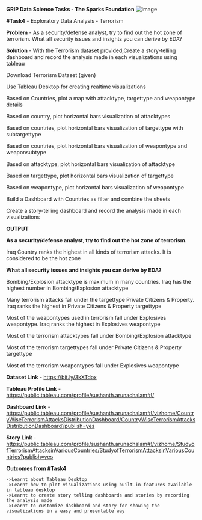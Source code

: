 **GRIP Data Science Tasks - The Sparks Foundation**     ![image](https://user-images.githubusercontent.com/60148115/118950670-43ea2b00-b90f-11eb-8519-dbd4b04516a3.png)


**#Task4**	  - Exploratory Data Analysis - Terrorism

**Problem**   - As a security/defense analyst, try to find out the hot zone of terrorism. What all security issues and insights you can derive by EDA?

**Solution**  - With the Terrorism dataset provided,Create a story-telling dashboard and record the analysis made in each visualizations using tableau

Download Terrorism Dataset (given)

Use Tableau Desktop for creating realtime visualizations

Based on Countries, plot a map with attacktype, targettype and weapontype details 

Based on country, plot horizontal bars visualization of attacktypes 

Based on countries, plot horizontal bars visualization of targettype with subtargettype

Based on countries, plot horizontal bars visualization of weapontype and weaponsubtype

Based on attacktype, plot horizontal bars visualization of attacktype

Based on targettype, plot horizontal bars visualization of targettype

Based on weapontype, plot horizontal bars visualization of weapontype

Build a Dashboard with Countries as filter and combine the sheets 

Create a story-telling dashboard and record the analysis made in each visualizations 

**OUTPUT**

**As a security/defense analyst, try to find out the hot zone of terrorism.**

Iraq Country ranks the highest in all kinds of terrorism attacks. It is considered to be the hot zone

**What all security issues and insights you can derive by EDA?**

Bombing/Explosion attacktype is maximum in many countries. Iraq has the highest number in Bombing/Explosion attacktype

Many terrorism attacks fall under the targettype Private Citizens & Property.
Iraq ranks the highest in Private Citizens & Property targettype


Most of the weapontypes used in terrorism fall under Explosives weapontype.
Iraq ranks the highest in Explosives weapontype

Most of the terrorism attacktypes fall under Bombing/Explosion attacktype

Most of the terrorism targettypes fall under Private Citizens & Property targettype

Most of the terrorism weapontypes fall under Explosives weapontype

**Dataset Link**		- https://bit.ly/3kXTdox

**Tableau Profile Link** 	- https://public.tableau.com/profile/sushanth.arunachalam#!/

**Dashboard Link**		- https://public.tableau.com/profile/sushanth.arunachalam#!/vizhome/CountryWiseTerrorismAttacksDistributionDashboard/CountryWiseTerrorismAttacksDistributionDashboard?publish=yes

**Story Link**			- https://public.tableau.com/profile/sushanth.arunachalam#!/vizhome/StudyofTerrorismAttacksinVariousCountries/StudyofTerrorismAttacksinVariousCountries?publish=yes


**Outcomes from #Task4**

	->Learnt about Tableau Desktop 
	->Learnt how to plot visualizations using built-in features available in tableau desktop
	->Learnt to create story telling dashboards and stories by recording the analysis made
	->Learnt to customize dashboard and story for showing the visualizations in a easy and presentable way  



